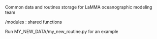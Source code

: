 Common data and routines storage for LaMMA oceanographic modeling team

/modules : shared functions


Run MY_NEW_DATA/my_new_routine.py for an example

